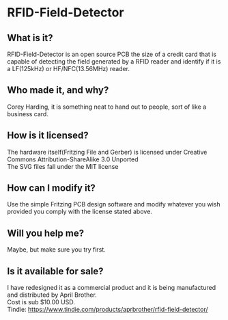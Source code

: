 # RFID-Field-Detector  
  
## What is it?  
RFID-Field-Detector is an open source PCB the size of a credit card that is capable of detecting the field generated by a RFID reader and identify if it is a LF(125kHz) or HF/NFC(13.56MHz) reader.  
  
## Who made it, and why?  
Corey Harding, it is something neat to hand out to people, sort of like a business card.  
  
## How is it licensed?  
The hardware itself(Fritzing File and Gerber) is licensed under Creative Commons Attribution-ShareAlike 3.0 Unported  
The SVG files fall under the MIT license  
  
## How can I modify it?  
Use the simple Fritzing PCB design software and modify whatever you wish provided you comply with the license stated above.  
  
## Will you help me?  
Maybe, but make sure you try first.  
  
## Is it available for sale?  
I have redesigned it as a commercial product and it is being manufactured and distributed by April Brother.  
Cost is sub $10.00 USD.  
Tindie: https://www.tindie.com/products/aprbrother/rfid-field-detector/  
